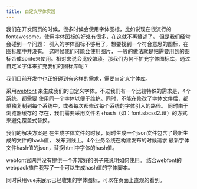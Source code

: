 ```yaml
---
title: 自定义字体实践
---
```


我们在开发网页的时候，很多时候会使用字体图标，比如说现在很流行的fontawesome。使用字体图标的好处有很多，在这就不再赘述了。
但是我们经常会碰到一个问题： 引入的字体图标不够用了，想要找到一个符合意思的图标，在图标库中并没有。 这时候我们可能会使用图片，
一般的做法就是把需要用到的图标合成sprite来使用。相对来说会比较繁琐。那我们为何不扩充字体图标库，通过自定义字体来扩充我们的图标库呢？

我们目前开发中也正好碰到有这样的需求，需要自定义字体库。

采用[webfont](https://github.com/itgalaxy/webfont) 来生成我们的自定义字体。不过我们有一个比较特殊的需求是，4个系统，都需要
使用同一个字体以便于维护。同时，不能在修改了字体文件后，都单独复制到每个系统中，或者每次都修改每个系统的字体引入的路径。 同时由于浏览器缓存的
存在，我们需要采用文件名+hash（如：font.sbcsd2.ttf）的方式来避免覆盖式替换。

我们的解决方案是 在生成字体文件的时候，同时生成一个json文件包含了最新生成的文件的hash值， 发布到线上。4个业务系统在构建发布的时候请求
最新字体文件hash值的json，替换html中字体的hash值。


webfont官网并没有提供一个非常好的例子来说明如何使用。 结合webfont的webpack插件我写了一个可以生成hash值的字体脚本。

同时采用vue来展示已经收集的字体图标，可以在页面上直观的看到。


